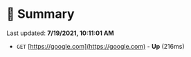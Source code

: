 # 📖 Summary
Last updated: **7/19/2021, 10:11:01 AM**

- `GET` [https://google.com](https://google.com) - **Up** (216ms)
